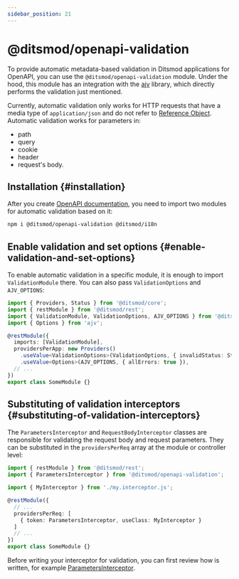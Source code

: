 ```yaml
---
sidebar_position: 21
---
```


# @ditsmod/openapi-validation

To provide automatic metadata-based validation in Ditsmod applications for OpenAPI, you can use the `@ditsmod/openapi-validation` module. Under the hood, this module has an integration with the [ajv][1] library, which directly performs the validation just mentioned.

Currently, automatic validation only works for HTTP requests that have a media type of `application/json` and do not refer to [Reference Object][3]. Automatic validation works for parameters in:
- path
- query
- cookie
- header
- request's body.

## Installation {#installation}

After you create [OpenAPI documentation][2], you need to import two modules for automatic validation based on it:

```bash
npm i @ditsmod/openapi-validation @ditsmod/i18n
```

## Enable validation and set options {#enable-validation-and-set-options}

To enable automatic validation in a specific module, it is enough to import `ValidationModule` there. You can also pass `ValidationOptions` and `AJV_OPTIONS`:

```ts
import { Providers, Status } from '@ditsmod/core';
import { restModule } from '@ditsmod/rest';
import { ValidationModule, ValidationOptions, AJV_OPTIONS } from '@ditsmod/openapi-validation';
import { Options } from 'ajv';

@restModule({
  imports: [ValidationModule],
  providersPerApp: new Providers()
    .useValue<ValidationOptions>(ValidationOptions, { invalidStatus: Status.UNPROCESSABLE_ENTRY })
    .useValue<Options>(AJV_OPTIONS, { allErrors: true }),
  // ...
})
export class SomeModule {}
```

## Substituting of validation interceptors {#substituting-of-validation-interceptors}

The `ParametersInterceptor` and `RequestBodyInterceptor` classes are responsible for validating the request body and request parameters. They can be substituted in the `providersPerReq` array at the module or controller level:

```ts
import { restModule } from '@ditsmod/rest';
import { ParametersInterceptor } from '@ditsmod/openapi-validation';

import { MyInterceptor } from './my.interceptor.js';

@restModule({
  // ...
  providersPerReq: [
    { token: ParametersInterceptor, useClass: MyInterceptor }
  ]
  // ...
})
export class SomeModule {}
```

Before writing your interceptor for validation, you can first review how is written, for example [ParametersInterceptor][4].


[1]: https://ajv.js.org/guide/getting-started.html
[2]: /native-modules/openapi
[3]: https://github.com/OAI/OpenAPI-Specification/blob/main/versions/3.1.0.md#referenceObject
[4]: https://github.com/ditsmod/ditsmod/blob/main/packages/openapi-validation/src/parameters.interceptor.ts

